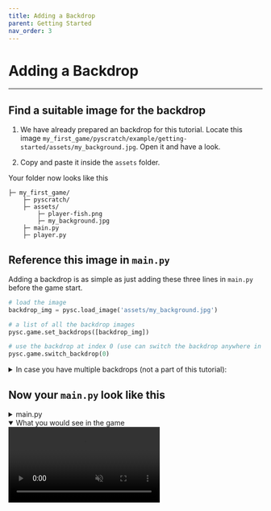 ```yaml
---
title: Adding a Backdrop
parent: Getting Started
nav_order: 3
---
```

# Adding a Backdrop
---
## Find a suitable image for the backdrop
1. We have already prepared an backdrop for this tutorial. Locate this image `my_first_game/pyscratch/example/getting-started/assets/my_background.jpg`. Open it and have a look. 

2. Copy and paste it inside the `assets` folder. 

Your folder now looks like this
```
├─ my_first_game/
    ├─ pyscratch/
    ├─ assets/
        ├─ player-fish.png
        ├─ my_background.jpg
    ├─ main.py
    ├─ player.py
```
## Reference this image in `main.py`
Adding a backdrop is as simple as just adding these three lines in `main.py` before the game start.

```python
# load the image
backdrop_img = pysc.load_image('assets/my_background.jpg') 

# a list of all the backdrop images 
pysc.game.set_backdrops([backdrop_img]) 

# use the backdrop at index 0 (use can switch the backdrop anywhere in the game)
pysc.game.switch_backdrop(0) 
```

<details markdown="block">
  <summary>
    In case you have multiple backdrops (not a part of this tutorial): 
  </summary>


```python
# load the images
backdrop_img0 = pysc.load_image('assets/my_background0.jpg') 
backdrop_img1 = pysc.load_image('assets/my_background1.jpg') 
backdrop_img2 = pysc.load_image('assets/my_background2.jpg') 

# a list of all the backdrop images 
pysc.game.set_backdrops([backdrop_img0, backdrop_img1, backdrop_img2]) 

# use the backdrop at index 0 
pysc.game.switch_backdrop(0) 
```
</details>



## Now your `main.py` look like this

<details markdown="block">
  <summary>
    main.py
  </summary>



```python
import pyscratch as pysc
import player

# backdrop
backdrop_img = pysc.load_image('assets/my_background.jpg') # load the image(s)
pysc.game.set_backdrops([backdrop_img]) # a list of all the backdrop images 
pysc.game.switch_backdrop(0) # use the backdrop at index 0 


# start the game
screen_height = 720
screen_width = 1280
framerate = 60

pysc.game.update_screen_mode((screen_width, screen_height))
pysc.game.start(framerate)
```

</details>



<details open markdown="block">
  <summary>
    What you would see in the game
  </summary>
  <video autoplay loop muted playsinline style="max-width: 100%;">
    <source src="{{ site.cdn_url }}vid/background.mp4" type="video/mp4">
    Your browser does not support the video tag.
    </video>    
</details>